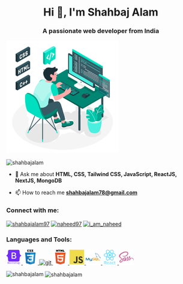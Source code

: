 <h1 align="center">Hi 👋, I'm Shahbaj Alam</h1>
<h3 align="center">A passionate web developer from India</h3>
<img src="logo.png" alt="logo" width="300"/>

<p align="left"> <img src="https://komarev.com/ghpvc/?username=shahbajalam&label=Profile%20views&color=0e75b6&style=flat" alt="shahbajalam" /> </p>

- 💬 Ask me about **HTML, CSS, Tailwind CSS, JavaScript, ReactJS, NextJS, MongoDB**

- 📫 How to reach me **shahbajalam78@gmail.com**

<h3 align="left">Connect with me:</h3>
<p align="left">
<a href="https://linkedin.com/in/shahbajalam97" target="blank"><img align="center" src="https://raw.githubusercontent.com/rahuldkjain/github-profile-readme-generator/master/src/images/icons/Social/linked-in-alt.svg" alt="shahbajalam97" height="30" width="40" /></a>
<a href="https://fb.com/naheed97" target="blank"><img align="center" src="https://raw.githubusercontent.com/rahuldkjain/github-profile-readme-generator/master/src/images/icons/Social/facebook.svg" alt="naheed97" height="30" width="40" /></a>
<a href="https://instagram.com/i_am_naheed" target="blank"><img align="center" src="https://raw.githubusercontent.com/rahuldkjain/github-profile-readme-generator/master/src/images/icons/Social/instagram.svg" alt="i_am_naheed" height="30" width="40" /></a>
</p>

<h3 align="left">Languages and Tools:</h3>
<p align="left"> <a href="https://getbootstrap.com" target="_blank" rel="noreferrer"> <img src="https://raw.githubusercontent.com/devicons/devicon/master/icons/bootstrap/bootstrap-plain-wordmark.svg" alt="bootstrap" width="40" height="40"/> </a> <a href="https://www.w3schools.com/css/" target="_blank" rel="noreferrer"> <img src="https://raw.githubusercontent.com/devicons/devicon/master/icons/css3/css3-original-wordmark.svg" alt="css3" width="40" height="40"/> </a> <a href="https://git-scm.com/" target="_blank" rel="noreferrer"> <img src="https://www.vectorlogo.zone/logos/git-scm/git-scm-icon.svg" alt="git" width="40" height="40"/> </a> <a href="https://www.w3.org/html/" target="_blank" rel="noreferrer"> <img src="https://raw.githubusercontent.com/devicons/devicon/master/icons/html5/html5-original-wordmark.svg" alt="html5" width="40" height="40"/> </a> <a href="https://developer.mozilla.org/en-US/docs/Web/JavaScript" target="_blank" rel="noreferrer"> <img src="https://raw.githubusercontent.com/devicons/devicon/master/icons/javascript/javascript-original.svg" alt="javascript" width="40" height="40"/> </a> <a href="https://www.mysql.com/" target="_blank" rel="noreferrer"> <img src="https://raw.githubusercontent.com/devicons/devicon/master/icons/mysql/mysql-original-wordmark.svg" alt="mysql" width="40" height="40"/> </a> <a href="https://reactjs.org/" target="_blank" rel="noreferrer"> <img src="https://raw.githubusercontent.com/devicons/devicon/master/icons/react/react-original-wordmark.svg" alt="react" width="40" height="40"/> </a> <a href="https://sass-lang.com" target="_blank" rel="noreferrer"> <img src="https://raw.githubusercontent.com/devicons/devicon/master/icons/sass/sass-original.svg" alt="sass" width="40" height="40"/> </a> </p>

<p><img align="left" src="https://github-readme-stats.vercel.app/api/top-langs?username=shahbajalam&show_icons=true&locale=en&layout=compact" alt="shahbajalam" /></p>

<p>&nbsp;<img align="center" src="https://github-readme-stats.vercel.app/api?username=shahbajalam&show_icons=true&locale=en" alt="shahbajalam" /></p>
